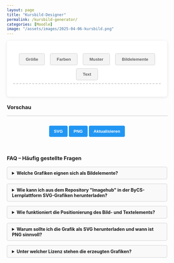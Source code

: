 ```yaml
---
layout: page
title: "Kursbild-Designer"
permalink: /kursbild-generator/
categories: [Moodle]
image: "/assets/images/2025-04-06-kursbild.png"
---
```

<style>
        h1 {
            text-align: center;
            color: #333;
        }
        .container {
            display: flex;
            flex-direction: column;
            gap: 20px;
            min-width: 350px;
        }
        .controls {
            background-color: white;
            padding: 20px;
            border-radius: 8px;
            box-shadow: 0 2px 10px rgba(0, 0, 0, 0.1);
        }
        .control-group {
            margin-bottom: 15px;
        }
        label {
            display: block;
            margin-bottom: 5px;
            font-weight: 600;
        }
       select,
        input {
            padding: 8px;
            border: 1px solid #ddd;
            border-radius: 4px;
        }
        .color-inputs,
        .size-inputs,
        .pattern-selection {
            display: grid;
            grid-template-columns: repeat(3, 1fr);
            gap: 10px;
            padding: 8px;
        }
        /* Für mittlere Bildschirme: nur zwei Spalten */
        @media (max-width: 768px) {
            .color-inputs,
            .size-inputs,
            .pattern-selection {
                grid-template-columns: repeat(2, 1fr);
            }
        }
        /* Für kleine Bildschirme: eine Spalte */
        @media (max-width: 480px) {
            .color-inputs,
            .size-inputs,
            .pattern-selection {
                grid-template-columns: 1fr;
            }
        }
        #text-color,
        .color-inputs input {
            padding: 0px;
        }
        button {
            background-color: #4caf50;
            color: white;
            border: none;
            padding: 10px 15px;
            border-radius: 4px;
            cursor: pointer;
            font-weight: 600;
            margin-top: 10px;
        }
        #svg-container {
            width: 100%;
            border: 1px solid #ddd;
            overflow: hidden;
            position: relative;
        }
        .download-section {
            margin-top: 20px;
            text-align: center;
        }
        #download-btn,
        #download-png-btn,
        #generate-btn {
            background-color: #2196f3;
        }
        #download-btn:hover {
            background-color: #0b7dda;
        }
        .pattern-selection label {
            display: flex;
            align-items: center;
            gap: 5px;
        }
        .pattern-selection input[type="radio"] {
            margin: 0;
        }

        .image-size-slider {
            margin-top: 10px;
        }
        .color-section {
            display: flex;
            flex-direction: column;
            gap: 10px;
        }
        .secondary-color-container {
            transition: opacity 0.3s;
        }

        .disabled {
            opacity: 0.5;
            pointer-events: none;
        }
        .hidden {
            display: none;
        }
        /* Style für die Navigation */
        .navigation {
            display: flex;
            flex-direction: row;
            flex-wrap: wrap;
            justify-content: space-around;
            margin-bottom: 20px;
            padding: 10px;
            border-bottom: dashed 2px #ccc;
        }
        /* Tablet: 2 Elemente pro Zeile */
        @media (max-width: 768px) {
            .navigation {
                justify-content: space-between;
            }
            .navigation>* {
                flex: 0 0 48%;
                margin-bottom: 10px;
            }
        }
        /* Smartphone: 1 Element pro Zeile */
        @media (max-width: 480px) {
            .navigation>* {
                flex: 0 0 100%;
            }
        }
        .tab-button {
            padding: 10px 20px;
            cursor: pointer;
            border: 1px solid #ccc;
            background-color: #f4f4f4;
            color: #656565;
        }
       .tab-button:hover {
            background-color: #ddd;
        }

        .tab-button.active {
            background-color: #3498db;
            color: white;
        }
        /* Style für den Inhalt der Tabs */
        .tab-content {
            display: none;
            margin-bottom: 12px;
            width: 600px;
        }
        .tab-content.active {
            display: block;
        }
        details {
            margin-bottom: 1em;
            background: #f9f9f9;
            border: 1px solid #ccc;
            padding: 10px 15px;
            border-radius: 4px;
        }
        summary {
            cursor: pointer;
            font-weight: bold;
            outline: none;
        }
        summary::-webkit-details-marker {
            margin-right: 10px;
        }
        /* Modal Styles */
        .modal {
            position: fixed;
            z-index: 1000;
            left: 0;
            top: 0;
            width: 100%;
            height: 100%;
            background-color: rgba(0, 0, 0, 0.5);
            display: none;
        }
        .modal-content {
            background-color: white;
            margin: 15% auto;
            padding: 20px;
            border-radius: 8px;
            width: 80%;
            max-width: 400px;
            text-align: center;
            position: relative;
        }
        .close {
            position: absolute;
            right: 10px;
            top: 10px;
            background: none;
            border: none;
            font-size: 24px;
            cursor: pointer;
            color: #aaa;
            font-weight: bold;
        }
        .close:hover {
            color: #000;
        }
       .modal-content label {
            display: block;
            margin: 10px 0 5px;
        }
        .modal-content input[type="range"] {
            width: 100%;
        }
        .modal-content button {
            margin: 5px;
        }
        #modal-delete {
            background-color: #f44336;
        }
        #modal-delete:hover {
            background-color: #d32f2f;
        }
        .modal-content button {
            margin: 5px;
            padding: 8px 12px;
            border: none;
            border-radius: 4px;
            cursor: pointer;
        }
        #modal-bring-forward,
        #modal-send-back {
            background-color: #ffc107;
            /* Gelb für Layer-Verschiebung */
            color: #333;
        }
        #modal-bring-forward:hover:not(:disabled),
        #modal-send-back:hover:not(:disabled) {
            background-color: #e0a800;
        }
        #modal-bring-forward:disabled,
        #modal-send-back:disabled {
            background-color: #ccc;
            cursor: not-allowed;
        }
        #modal-bring-forward:disabled:hover,
        #modal-send-back:disabled:hover {
            background-color: #ccc;
            /* Tooltip via title-Attribut (nativ im Browser) */
        }
        #modal-duplicate {
            background-color: #9c27b0;
        }
        #modal-duplicate:hover {
            background-color: #7b1fa2;
        }
    </style>
<div class="controls">
        <div class="navigation">
            <button class="tab-button" onclick="openTab(event, 'options')">
                Größe
            </button>
            <button class="tab-button" onclick="openTab(event, 'colors')">
                Farben
            </button>
            <button class="tab-button" onclick="openTab(event, 'pattern')">
                Muster
            </button>
            <button class="tab-button" onclick="openTab(event, 'image')">
                Bildelemente
            </button>
            <button class="tab-button" onclick="openTab(event, 'text')">
                Text
            </button>
        </div>
<div class="tab-content" id="options">
            <div class="control-group">
                <label for="preset">Optimiert für</label>
                <select id="preset">
                    <option value="1800x390">Kursbild im Kurs</option>
                    <option value="1800x600">Kursbild in der Übersicht</option>
                    <option value="900x520">Drive Space</option>
                    <option value="600x600">Quadratisch</option>
                    <option value="1600x900">Lernlandkarte</option>
                    <option value="custom">Benutzerdefiniert</option>
                </select>
            </div>
            <div class="control-group hidden" id="custom-dimensions">
                <label>Abmessungen</label>
                <div class="size-inputs">
                    <div>
                        <label for="width">Breite (px)</label>
                        <input type="number" id="width" value="1800" min="200" max="2000" />
                    </div>
                    <div>
                        <label for="height">Höhe (px)</label>
                        <input type="number" id="height" value="360" min="100" max="900" />
                    </div>
                </div>
            </div>
        </div>
        <div class="tab-content" id="colors">
            <div class="control-group color-section">
                <label>Farbverlauf</label>
                <select id="gradient-type" style="max-width: 250px">
                    <option value="linear">Linear (Links nach Rechts)</option>
                    <option value="linear-top-bottom">Linear (Oben nach Unten)</option>
                    <option value="radial">Radial (Mitte nach Außen)</option>
                    <option value="diagonal">Diagonal</option>
                    <option value="none">Ohne</option>
                </select>
                <div class="color-inputs" id="color-selection">
                    <div>
                        <label for="primary-color">Primärfarbe</label>
                        <input type="color" id="primary-color" value="#3498db" />
                        <label><input type="checkbox" id="primary-transparent" />
                            Transparent</label>
                    </div>
                    <div class="secondary-color-container" id="secondary-color-container">
                        <label for="secondary-color">Sekundärfarbe</label>
                        <input type="color" id="secondary-color" value="#2ecc71" />
                        <label><input type="checkbox" id="secondary-transparent" />
                            Transparent</label>
                    </div>
                </div>
            </div>
        </div>
<div class="tab-content" id="pattern">
            <div class="control-group">
                <label>Hintergundmuster</label>
                <div class="pattern-selection" id="pattern-selection">
                    <label><input type="radio" name="pattern" value="none" checked />
                        Ohne</label>
                    <label><input type="radio" name="pattern" value="waves" /> Wellen</label>
                    <label><input type="radio" name="pattern" value="circles" />
                        Kreise</label>
                    <label><input type="radio" name="pattern" value="dots" /> Punkte</label>
                    <label><input type="radio" name="pattern" value="dabs" />
                        Sprenkel</label>
                    <label><input type="radio" name="pattern" value="stars" />
                        Sternenhimmel</label>
                    <label><input type="radio" name="pattern" value="lines" /> Linien</label>
                    <label><input type="radio" name="pattern" value="grid" /> Gitter</label>
                    <label><input type="radio" name="pattern" value="crosses" />
                        Kreuze</label>
                </div>
            </div>
            <label>Animationstyp</label>
            <select id="animation-type">
                <option value="none">Ohne</option>
                <option value="translate">Bewegung links nach rechts</option>
                <option value="translate2">Bewegung oben nach unten</option>
                <option value="fade">Ausblenden</option>
            </select>
            <br /><br />
            <label>Animationsgeschwindigkeit</label>
            <select id="animation-speed">
                <option value="slow">Langsam</option>
                <option value="medium" selected>Mittel</option>
                <option value="fast">Schnell</option>
            </select>
        </div>
<div class="tab-content" id="image">
            <label>Bild-Elemente hochladen (SVG)</label>
            <input type="file" id="image-upload" accept="image/svg+xml" multiple /><br /><br />
            <p>
                Klicke auf ein hochgeladenes Bild in der Vorschau, um es zu bearbeiten
                Positioniere per Drag & Drop.
            </p>
        </div>
<div class="tab-content" id="text">
            <div class="control-group">
                <div class="control-group">
                    <label for="text-input">Text hinzufügen:</label>
                    <input type="text" id="text-input" placeholder="Hier Text eingeben..." />
                </div>
                <!-- Text-Steuerelemente, anfangs ausgeblendet -->
                <div id="text-controls" class="hidden">
                    <div class="control-group">
                        <label for="text-size">Textgröße:</label>
                        <input type="range" id="text-size" min="10" max="500" value="40" />
                    </div>
                    <div>
                        <label for="text-color">Textfarbe</label>
                        <input type="color" id="text-color" value="#ffffff" />
                    </div>
                    <div class="control-group">
                        <label for="text-font">Schriftart:</label>
                        <select id="text-font">
                            <option value="Arial, sans-serif">Arial</option>
                            <option value="'Times New Roman', serif">
                                Times New Roman
                            </option>
                            <option value="'Courier New', monospace">Courier New</option>
                            <option value="Georgia, serif">Georgia</option>
                            <option value="Verdana, sans-serif">Verdana</option>
                            <option value="Impact, sans-serif">Impact</option>
                        </select>
                    </div>
                    <br />
                    <div class="control-group hidden">
                        <label for="text-position">Horizontale Position:</label>
                        <input type="range" id="text-position" min="0" max="100" value="50" />
                    </div>
                    <div class="control-group hidden">
                        <label for="text-position-y">Vertikale Position:</label>
                        <input type="range" id="text-position-y" min="-100" max="100" value="0" />
                    </div>
                    <button id="reset-text-position-btn" class="button">
                        Text zentrieren
                    </button>
                </div>
            </div>
        </div>
    </div>
<div class="preview">
        <h3>Vorschau</h3>
        <div id="svg-container"></div>
        <div class="download-section">
            <button id="download-btn">SVG</button>
            <button id="download-png-btn">PNG</button>
            <button id="generate-btn">Aktualisieren</button>
        </div>
</div>
<br /><br />
<h3>FAQ – Häufig gestellte Fragen</h3>
<details>
        <summary>Welche Grafiken eignen sich als Bildelemente?</summary>
        <p>
            Die Grafiken müssen im SVG-Format vorliegen. Geeignete Dateien kannst du
            aus dem Repository "Imagehub" in der ByCS-Lernplattform herunterladen.
        </p>
    </details>
<details>
        <summary>
            Wie kann ich aus dem Repository "Imagehub" in der ByCS-Lernplattform
            SVG-Grafiken herunterladen?
        </summary>
        <p>
            Gehe in der Lernplattform zu
            <a href="https://www.bycs.de/hilfe-und-tutorials/lernplattform/meine-dateien-fuer-lernende/index.html">Meine
                Dateien</a>
            und füge dort aus dem Imagehub die gewünschten Grafiken zu deinen
            Dateien hinzu. Nach dem Speichern kannst du Sie von dort bequem
            herunterladen. Achtung: Das Repository steht nur bayerischen Lehrkräften
            zu Verfügung.
        </p>
    </details>
<details>
        <summary>
            Wie funktioniert die Positionierung des Bild- und Textelements?
        </summary>
        <p>
            - Sobald du ein SVG hochgeladen hast, erscheint im Vorschaubereich dein
            Bild als ein verschiebbares Element.<br />
            - Du kannst das Bild und den Text mit der Maus oder per Finger (auf
            Touchscreens) verschieben.<br />
            - Die Bild- und Textgröße lässt sich über den Schieberegler
            einstellen.<br />
            - Mit dem Button „Position zurücksetzen“ wird die Bild- oder
            Textposition auf den Standard (zentrale Platzierung) zurückgesetzt.
        </p>
    </details>
<details>
        <summary>
            Warum sollte ich die Grafik als SVG herunterladen und wann ist PNG
            sinnvoll?
        </summary>
        <p>
            SVG (Scalable Vector Graphics) bietet den Vorteil, dass die Grafiken
            verlustfrei skaliert werden können und somit auf allen Bildschirmgrößen
            gestochen scharf aussehen. Dadurch eignet sich SVG besonders gut für
            moderne Web-Anwendungen und responsive Designs.<br /><br />
            Lade das PNG herunter, wenn du es als Bild im Drive Space verwenden
            möchtest, da SVG hier nicht unterstützt wird. PNG-Dateien sind
            rasterbasiert und unterstützen keine Animationen.
        </p>
    </details>
<details>
        <summary>Unter welcher Lizenz stehen die erzeugten Grafiken?</summary>
        <p>
            Die erzeugten Bilder stehen (abhängig von den hochgeladenen Bildelementen)
            unter der Lizenz
            <a href="https://creativecommons.org/publicdomain/zero/1.0/deed.de" target="_blank"
                rel="license noopener noreferrer">CC0 1.0</a>.
        </p>
</details>
<!-- Modal für Bildbearbeitung -->
<div id="imageModal" class="modal">
        <div class="modal-content">
            <button class="close" id="modal-close">&times;</button>
            <h3>Bild bearbeiten</h3>
            <label for="modal-size">Größe (%):</label>
            <input type="range" id="modal-size" min="25" max="300" value="100" />
            <br />
            <!-- Neue Buttons für Reihenfolge -->
            <button id="modal-bring-forward">Eine Ebene höher</button>
            <button id="modal-send-back">Eine Ebene tiefer</button>
            <br />
            <button id="modal-duplicate">Duplizieren</button>
            <br />
            <button id="modal-reset">Zentrieren</button>
            <button id="modal-delete">Löschen</button>
        </div>
    </div>
<script>
document.addEventListener("DOMContentLoaded", () => {
            const widthInput = document.getElementById("width");
            const heightInput = document.getElementById("height");
            // Wertebereich
            const widthMin = parseInt(widthInput.min);
            const widthMax = parseInt(widthInput.max);
            const heightMin = parseInt(heightInput.min);
            const heightMax = parseInt(heightInput.max);
            function validateInput(input, min, max) {
                let value = parseInt(input.value);
                if (isNaN(value)) {
                    input.value = min;
                    return;
                }
                if (value < min) {
                    input.value = min;
                    alert(`Wert zu klein! Mindestwert ist ${min}px.`);
                } else if (value > max) {
                    input.value = max;
                    alert(`Wert zu groß! Maximalwert ist ${max}px.`);
                }
            }
            widthInput.addEventListener("change", () => {
                validateInput(widthInput, widthMin, widthMax);
            });
            heightInput.addEventListener("change", () => {
                validateInput(heightInput, heightMin, heightMax);
            });
            // Funktion zur Validierung von Text (entfernt HTML-Tags)
            function validateTextInput(input) {
                let value = input.value;
                // Entfernt alle HTML-Tags aus dem Text
                const sanitizedValue = value.replace(/<\/?[^>]+(>|$)/g, "");
                // Setzt den bereinigten Text zurück, falls HTML-Tags vorhanden sind
                if (value !== sanitizedValue) {
                    input.value = sanitizedValue;
                    alert(
                        "HTML-Tags sind nicht erlaubt! Nur reiner Text ist zulässig."
                    );
                }
            }
            const textInput = document.getElementById("text-input");
            textInput.addEventListener("blur", () => {
                // 'blur' wird verwendet, wenn das Eingabefeld verlassen wird
                validateTextInput(textInput);
            });
        });
    </script>
<script>
        function escapeRegExp(string) {
            return string.replace(/[.*+?^${}()|[\]\\]/g, '\\$&');
        }
        let uploadedImages = [];
        let symbols = {}; // Speichert Symbol-Inhalte pro ID
        // offsets entfernt; stattdessen offset pro Instanz im image-Objekt
        let draggingId = null;
        let isDragging = false;
        let isClick = false;
        let startMouseX = 0;
        let startMouseY = 0;
        let currentX = 0;
        let currentY = 0;
        let initialX = 0;
        let initialY = 0;
        let dragThreshold = 5;
        let currentEditingImageId = null;
        function uniqifySvgIds(svgString, prefix) {
            const parser = new DOMParser();
            const doc = parser.parseFromString(svgString, "image/svg+xml");
            const idElements = doc.querySelectorAll("[id]");
            const idMap = new Map();
            idElements.forEach((el) => {
                const oldId = el.getAttribute("id");
                const newId = prefix + "-" + oldId;
                idMap.set(oldId, newId);
                el.setAttribute("id", newId);
            });
            const allElements = doc.querySelectorAll("*");
            allElements.forEach((el) => {
                for (let attr of el.attributes) {
                    if (
                        attr.value &&
                        attr.value.startsWith("url(#") &&
                        attr.value.endsWith(")")
                    ) {
                        const refId = attr.value.slice(5, -1);
                        if (idMap.has(refId)) {
                            el.setAttribute(attr.name, "url(#" + idMap.get(refId) + ")");
                        }
                    }
                }
            });
            return doc.documentElement.outerHTML;
        }
        function uniqifyCssClasses(svgString, prefix) {
            // Find <style> block
            const styleRegex = /<style[^>]*>([\s\S]*?)<\/style>/i;
            const styleMatch = svgString.match(styleRegex);
            if (!styleMatch) {
                return svgString;
            }
            let newStyleContent = styleMatch[1];
            const classRuleRegex = /\.\s*([a-zA-Z0-9_-]+)\s*{([^}]*)}/g;
            const classMap = {}; // oldClass -> newClass
            let match;
            // First pass: collect all unique class names and map to basename
            while ((match = classRuleRegex.exec(newStyleContent)) !== null) {
                const oldClass = match[1];
                // Assume basename is the part after the last '-', typically 'stN'
                const basename = oldClass.includes('-') ? oldClass.split('-').pop() : oldClass;
                if (!classMap[oldClass]) {
                    const newClass = prefix + "-" + basename;
                    classMap[oldClass] = newClass;
                }
            }
            // Second pass: replace in style content
            for (const [oldClass, newClass] of Object.entries(classMap)) {
                // Replace .oldClass with .newClass, followed by whitespace and then , or {
                const replaceRegex = new RegExp('\\.\\s*' + escapeRegExp(oldClass) + '\\s*(?=[,{])', 'g');
                newStyleContent = newStyleContent.replace(replaceRegex, '.' + newClass);
            }
            // Rebuild the <style> tag
            const oldStyle = styleMatch[0];
            const newStyle = oldStyle.replace(styleMatch[1], newStyleContent);
            let result = svgString.replace(styleRegex, newStyle);
            // Replace class attributes in elements
            for (const [oldClass, newClass] of Object.entries(classMap)) {
                // Regex to replace \boldClass\b with newClass in class attribute
                const classRegex = new RegExp('class\\s*=\\s*["\']([^"\']*?)\\b' + escapeRegExp(oldClass) + '\\b([^"\']*?)["\']', 'gi');
                result = result.replace(classRegex, (match, before, after) => {
                    return `class="${before}${newClass}${after}"`;
                });
            }
            return result;
    }
        document.addEventListener("DOMContentLoaded", function () {
            const generateBtn = document.getElementById("generate-btn");
            const downloadBtn = document.getElementById("download-btn");
            const downloadPngBtn = document.getElementById("download-png-btn");
            const svgContainer = document.getElementById("svg-container");
            const imageUpload = document.getElementById("image-upload");
            const gradientType = document.getElementById("gradient-type");
            const secondaryColorContainer = document.getElementById(
                "secondary-color-container"
            );
            const primaryColor = document.getElementById("primary-color");
            const secondaryColor = document.getElementById("secondary-color");
            // Text-Elemente
            const textInput = document.getElementById("text-input");
            const textSizeSlider = document.getElementById("text-size");
            const textPositionSlider = document.getElementById("text-position");
            const textPositionSliderY = document.getElementById("text-position-y");
            const textColorPicker = document.getElementById("text-color");
            const resetTextPositionBtn = document.getElementById(
                "reset-text-position-btn"
            );
            const textFontSelect = document.getElementById("text-font");
            let headerText = "";
            generateBtn.addEventListener("click", generateHeader);
            downloadBtn.addEventListener("click", downloadSVG);
            downloadPngBtn.addEventListener("click", downloadPNG);
            imageUpload.addEventListener("change", handleImageUpload);
            gradientType.addEventListener("change", toggleSecondaryColor);
            primaryColor.addEventListener("input", generateHeader);
            secondaryColor.addEventListener("input", generateHeader);
            document
                .getElementById("primary-transparent")
                .addEventListener("change", generateHeader);
            document
                .getElementById("secondary-transparent")
                .addEventListener("change", generateHeader);
            document
                .getElementById("pattern-selection")
                .addEventListener("change", generateHeader);
            document
                .getElementById("animation-type")
                .addEventListener("change", generateHeader);
            document
                .getElementById("animation-speed")
                .addEventListener("change", generateHeader);
            document
                .getElementById("width")
                .addEventListener("input", generateHeader);
            document
                .getElementById("height")
                .addEventListener("input", generateHeader);
            // Text-Event-Listener
            textInput.addEventListener("input", updateHeaderText);
            textSizeSlider.addEventListener("input", generateHeader);
            textPositionSlider.addEventListener("input", generateHeader);
            textPositionSliderY.addEventListener("input", generateHeader);
            textColorPicker.addEventListener("input", generateHeader);
            resetTextPositionBtn.addEventListener("click", resetTextPosition);
            if (textFontSelect) {
                textFontSelect.addEventListener("change", generateHeader);
            }
            // Modal-Event-Listener
            document.getElementById("modal-size").addEventListener("input", (e) => {
                if (currentEditingImageId) {
                    const img = uploadedImages.find(
                        (i) => i.id === currentEditingImageId
                    );
                    if (img) {
                        img.size = parseInt(e.target.value);
                        generateHeader();
                    }
                }
            });
            document.getElementById("modal-reset").addEventListener("click", () => {
                if (currentEditingImageId) {
                    const img = uploadedImages.find(
                        (i) => i.id === currentEditingImageId
                    );
                    if (img) {
                        img.size = 100;
                        img.posX = 50;
                        img.posY = 0;
                        img.offset = 1; // Reset offset auch
                        document.getElementById("modal-size").value = 100;
                        generateHeader();
                    }
                }
            });
            document
                .getElementById("modal-delete")
                .addEventListener("click", () => {
                    if (currentEditingImageId) {
                        uploadedImages = uploadedImages.filter(
                            (i) => i.id !== currentEditingImageId
                        );
                        closeModal();
                        generateHeader();
                    }
                });
            document
                .getElementById("modal-duplicate")
                .addEventListener("click", () => {
                    if (currentEditingImageId) {
                        const originalImg = uploadedImages.find(
                            (i) => i.id === currentEditingImageId
                        );
                        if (originalImg) {
                            // Generiere neue unique ID für die Instanz (nicht für Symbol)
                            const newInstanceId = "inst" + Date.now() + "-" + Math.floor(Math.random() * 1000);
                            // Verwende den offset der zu duplizierenden Instanz (pro Instanz)
                            const thisOffset = originalImg.offset || 1; // Fallback zu 1
                            // Versetze die Position der Kopie um den aktuellen offset der originalen Instanz
                            const newPosX = Math.max(0, Math.min(100, originalImg.posX + thisOffset));
                            const newPosY = Math.max(-100, Math.min(100, originalImg.posY + thisOffset));
                            // Füge die neue Instanz hinzu (verweist auf dasselbe Symbol), mit eigenem offset=1 für ihre Chain
                            uploadedImages.push({
                                id: newInstanceId,
                                symbolId: originalImg.symbolId,
                                size: originalImg.size,
                                posX: newPosX,
                                posY: newPosY,
                                aspectRatio: originalImg.aspectRatio,
                                offset: 1 // Jede neue Instanz startet mit eigenem offset=1
                            });
                            // Erhöhe den offset der originalen Instanz um 1 für nächste Duplizierung von ihr
                            originalImg.offset = (originalImg.offset || 1) + 1;
                            generateHeader();
                        }
                    }
                });
            document
                .getElementById("modal-close")
                .addEventListener("click", closeModal);
            const modal = document.getElementById("imageModal");
            window.addEventListener("click", (e) => {
                if (e.target === modal) {
                    closeModal();
                }
            });
            function closeModal() {
                modal.style.display = "none";
                currentEditingImageId = null;
            }
            function updateButtonStates() {
                if (!currentEditingImageId || uploadedImages.length <= 1) {
                    // Bei <=1 Image: Beide deaktivieren
                    const bringForwardBtn = document.getElementById(
                        "modal-bring-forward"
                    );
                    const sendBackBtn = document.getElementById("modal-send-back");
                    bringForwardBtn.disabled = true;
                    sendBackBtn.disabled = true;
                    bringForwardBtn.style.opacity = "0.5";
                    sendBackBtn.style.opacity = "0.5";
                    bringForwardBtn.title = ""; // Tooltip zurücksetzen
                    sendBackBtn.title = "";
                    return;
                }
                const currentIndex = uploadedImages.findIndex(
                    (i) => i.id === currentEditingImageId
                );
                const bringForwardBtn = document.getElementById(
                    "modal-bring-forward"
                );
                const sendBackBtn = document.getElementById("modal-send-back");
                // Eine Ebene höher: Deaktivieren, wenn schon letztes (Index == length-1)
                bringForwardBtn.disabled = currentIndex === uploadedImages.length - 1;
                bringForwardBtn.style.opacity = bringForwardBtn.disabled
                    ? "0.5"
                    : "1";
                bringForwardBtn.title = bringForwardBtn.disabled
                    ? "Das Bild ist schon ganz oben."
                    : "";
                // Eine Ebene tiefer: Deaktivieren, wenn schon erstes (Index == 0)
                sendBackBtn.disabled = currentIndex === 0;
                sendBackBtn.style.opacity = sendBackBtn.disabled ? "0.5" : "1";
                sendBackBtn.title = sendBackBtn.disabled
                    ? "Das Bild ist schon ganz unten."
                    : "";
            }
            document
                .getElementById("modal-bring-forward")
                .addEventListener("click", () => {
                    if (
                        currentEditingImageId &&
                        !document.getElementById("modal-bring-forward").disabled
                    ) {
                        const currentIndex = uploadedImages.findIndex(
                            (i) => i.id === currentEditingImageId
                        );
                        if (
                            currentIndex > -1 &&
                            currentIndex < uploadedImages.length - 1
                        ) {
                            // Schrittweise: Verschiebe um 1 nach vorne (Index +1)
                            const [movedImage] = uploadedImages.splice(currentIndex, 1);
                            uploadedImages.splice(currentIndex + 1, 0, movedImage); // Neu: Einfügen an +1
                            generateHeader();
                            updateButtonStates(); // Zustände updaten
                        }
                    }
                });
            document
                .getElementById("modal-send-back")
                .addEventListener("click", () => {
                    if (
                        currentEditingImageId &&
                        !document.getElementById("modal-send-back").disabled
                    ) {
                        const currentIndex = uploadedImages.findIndex(
                            (i) => i.id === currentEditingImageId
                        );
                        if (currentIndex > 0) {
                            // Schrittweise: Verschiebe um 1 nach hinten (Index -1)
                            const [movedImage] = uploadedImages.splice(currentIndex, 1);
                            uploadedImages.splice(currentIndex - 1, 0, movedImage); // Neu: Einfügen an -1
                            generateHeader();
                            updateButtonStates(); // Zustände updaten
                        }
                    }
                });
            function openModal(imgId) {
                currentEditingImageId = imgId;
                const img = uploadedImages.find((i) => i.id === imgId);
                if (img) {
                    document.getElementById("modal-size").value = img.size;
                }
                // Buttons für Reihenfolge nur aktivieren, wenn mehr als ein Image vorhanden
                const bringForwardBtn = document.getElementById(
                    "modal-bring-forward"
                );
                const sendBackBtn = document.getElementById("modal-send-back");
                if (uploadedImages.length > 1) {
                    bringForwardBtn.disabled = false;
                    sendBackBtn.disabled = false;
                    bringForwardBtn.style.opacity = "1";
                    sendBackBtn.style.opacity = "1";
                } else {
                    bringForwardBtn.disabled = true;
                    sendBackBtn.disabled = true;
                    bringForwardBtn.style.opacity = "0.5";
                    sendBackBtn.style.opacity = "0.5";
                }
                updateButtonStates(); // Zustände updaten
                modal.style.display = "block";
            }
            function updateHeaderText() {
                headerText = textInput.value;
                if (headerText.trim() !== "") {
                    document.getElementById("text-controls").classList.remove("hidden");
                }
                generateHeader();
            }
            function toggleSecondaryColor() {
                if (gradientType.value === "none") {
                    secondaryColorContainer.classList.add("disabled");
                } else {
                    secondaryColorContainer.classList.remove("disabled");
                }
                generateHeader();
            }
            function handleImageUpload(event) {
                Array.from(event.target.files).forEach((file) => {
                    if (file && file.type === "image/svg+xml") {
                        const reader = new FileReader();
                        reader.onload = function (e) {
                            let uploadedImage = e.target.result;
                            const parser = new DOMParser();
                            const svgDoc = parser.parseFromString(
                                uploadedImage,
                                "image/svg+xml"
                            );
                            const svgElement = svgDoc.documentElement;
                            let svgWidth =
                                svgElement.getAttribute("width") ||
                                svgElement.getAttribute("viewBox")?.split(" ")[2];
                            let svgHeight =
                                svgElement.getAttribute("height") ||
                                svgElement.getAttribute("viewBox")?.split(" ")[3];
                            if (svgWidth && typeof svgWidth === "string")
                                svgWidth = parseFloat(svgWidth);
                            if (svgHeight && typeof svgHeight === "string")
                                svgHeight = parseFloat(svgHeight);
                            if (
                                !svgElement.getAttribute("viewBox") &&
                                svgWidth &&
                                svgHeight
                            ) {
                                svgElement.setAttribute(
                                    "viewBox",
                                    `0 0 ${svgWidth} ${svgHeight}`
                                );
                            }
                            let aspectRatio = 1;
                            if (svgWidth && svgHeight) {
                                aspectRatio = svgHeight / svgWidth;
                            }
                            // Generiere unique Prefix für Symbol
                            const uniquePrefix =
                                "sym" + Date.now() + "-" + Math.floor(Math.random() * 1000);
                            // Uniqifiziere IDs und Klassen für das Symbol
                            let uniqContent = uniqifySvgIds(
                                svgElement.outerHTML,
                                uniquePrefix
                            );
                            uniqContent = uniqifyCssClasses(uniqContent, uniquePrefix);
                            // Speichere Symbol-Inhalt mit viewBox
                            symbols[uniquePrefix] = `<symbol id="${uniquePrefix}" viewBox="0 0 ${svgWidth || 100} ${svgHeight || 100}">${uniqContent}</symbol>`;
                            // Generiere unique ID für die erste Instanz
                            const uniqueInstanceId = "inst" + Date.now() + "-" + Math.floor(Math.random() * 1000);
                            // Füge die erste Instanz zum Array hinzu, mit offset: 1
                            uploadedImages.push({
                                id: uniqueInstanceId,
                                symbolId: uniquePrefix,
                                size: 100,
                                posX: 50,
                                posY: 0,
                                aspectRatio: aspectRatio,
                                offset: 1 // Jede Instanz startet mit offset=1
                            });
                            generateHeader();
                        };
                        reader.readAsText(file);
                    } else {
                        alert("Bitte eine SVG-Datei hochladen.");
                    }
                });
            }
            function generateHeader() {
                const width = parseInt(document.getElementById("width").value);
                const height = parseInt(document.getElementById("height").value);
                const primaryTransparent = document.getElementById(
                    "primary-transparent"
                ).checked;
                const secondaryTransparent = document.getElementById(
                    "secondary-transparent"
                ).checked;
                const primaryColorValue = primaryTransparent
                    ? "transparent"
                    : primaryColor.value;
                const secondaryColorValue = secondaryTransparent
                    ? "transparent"
                    : secondaryColor.value;
                const pattern = document.querySelector(
                    'input[name="pattern"]:checked'
                ).value;
                const speed = document.getElementById("animation-speed").value;
                const animationType = document.getElementById("animation-type").value;
                const gradientTypeValue = gradientType.value;
                const duration = speed === "slow" ? 15 : speed === "fast" ? 5 : 10;
                // Text-Parameter
                const textSize = parseInt(textSizeSlider.value);
                const textPosition = parseInt(textPositionSlider.value);
                const textPositionY = parseInt(textPositionSliderY.value);
                const textColor = textColorPicker.value;
                let textFont = "Arial, sans-serif";
                if (textFontSelect) {
                    textFont = textFontSelect.value;
                }
                let gradientDef = "";
                let fillColor = "";
                if (gradientTypeValue === "none") {
                    fillColor = `fill="${primaryColorValue}"`;
                } else {
                    const gradientId = "bg-gradient";
                    fillColor = `fill="url(#${gradientId})"`;
                    if (gradientTypeValue === "linear") {
                        gradientDef = `<linearGradient id="${gradientId}" x1="0%" y1="0%" x2="100%" y2="0%"><stop offset="0%" stop-color="${primaryColorValue}" /><stop offset="100%" stop-color="${secondaryColorValue}" /></linearGradient>`;
                    } else if (gradientTypeValue === "linear-top-bottom") {
                        gradientDef = `<linearGradient id="${gradientId}" x1="0%" y1="0%" x2="0%" y2="100%"><stop offset="0%" stop-color="${primaryColorValue}" /><stop offset="100%" stop-color="${secondaryColorValue}" /></linearGradient>`;
                    } else if (gradientTypeValue === "radial") {
                        gradientDef = `<radialGradient id="${gradientId}" cx="50%" cy="50%" r="70%" fx="50%" fy="50%"><stop offset="0%" stop-color="${primaryColorValue}" /><stop offset="100%" stop-color="${secondaryColorValue}" /></radialGradient>`;
                    } else if (gradientTypeValue === "diagonal") {
                        gradientDef = `<linearGradient id="${gradientId}" x1="0%" y1="0%" x2="100%" y2="100%"><stop offset="0%" stop-color="${primaryColorValue}" /><stop offset="100%" stop-color="${secondaryColorValue}" /></linearGradient>`;
                    }
                }
                // Sammle alle Symbole in defs
                let symbolDefs = Object.values(symbols).join("");
                // Bildelemente erstellen mit <use>
                let uploadedImageElements = "";
                uploadedImages.forEach((image) => {
                    const imgWidth = ((width / 4) * image.size) / 100;
                    const imgHeight = imgWidth * image.aspectRatio;
                    const posX = (image.posX / 100) * (width + imgWidth) - imgWidth;
                    const posY =
                        ((image.posY + 100) / 200) * (height + imgHeight) - imgHeight;
                    uploadedImageElements += `
                <use 
                    id="draggable-image-${image.id}" 
                    data-image-id="${image.id}"
                    xlink:href="#${image.symbolId}" 
                    x="${posX}" 
                    y="${posY}"
                    width="${imgWidth}" 
                    height="${imgHeight}" 
                    style="overflow: visible; cursor: move;"
                />
            `;
                });
                // Text-Element erstellen
                let textElement = "";
                if (headerText && headerText.trim() !== "") {
                    const fontSize = Math.max(10, Math.min(500, textSize)); // Begrenze Schriftgröße zwischen 10 und 500
                    // Positionierung ähnlich wie beim Bild
                    const posX = (textPosition / 100) * width;
                    const posY = ((textPositionY + 100) / 200) * height;
                    textElement = `
                <text 
                    id="draggable-text" 
                    x="${posX}" 
                    y="${posY}" 
                    font-family="${textFont}" 
                    font-size="${fontSize}" 
                    fill="${textColor}" 
                    text-anchor="middle" 
                    dominant-baseline="middle"
                    style="cursor: move; user-select: none;"
                >${headerText}</text>
            `;
                }
                // SVG zusammenbauen
                const svg = `<svg xmlns="http://www.w3.org/2000/svg" xmlns:xlink="http://www.w3.org/1999/xlink" viewBox="0 0 ${width} ${height}" width="100%" height="100%">
            <defs>${gradientDef}${symbolDefs}${createPattern(
                    pattern,
                    primaryColorValue,
                    duration,
                    animationType
                )}</defs>
            <rect width="100%" height="100%" ${fillColor} />
            <rect width="100%" height="100%" fill="url(#${pattern}-pattern)" />
            ${uploadedImageElements}
            ${textElement}
        </svg>`;
                svgContainer.innerHTML = svg;
                // Drag-Events für Text-Element
                if (headerText && headerText.trim() !== "") {
                    const draggableText = document.getElementById("draggable-text");
                    if (draggableText) {
                        draggableText.addEventListener("mousedown", function (e) {
                            draggingId = "text";
                            startDragging(e, true);
                        });
                        draggableText.addEventListener(
                            "touchstart",
                            function (e) {
                                draggingId = "text";
                                startDragging(e, true);
                            },
                            { passive: false }
                        );
                    }
                }
                // Drag-Events für Bildelemente
                uploadedImages.forEach((image) => {
                    const draggable = document.getElementById(
                        `draggable-image-${image.id}`
                    );
                    if (draggable) {
                        draggable.addEventListener("mousedown", function (e) {
                            draggingId = image.id;
                            startDragging(e, false);
                        });
                        draggable.addEventListener(
                            "touchstart",
                            function (e) {
                                draggingId = image.id;
                                startDragging(e, false);
                            },
                            { passive: false }
                        );
                    }
                });
                // Gemeinsame Drag-Events
                document.addEventListener("mousemove", drag);
                document.addEventListener("mouseup", stopDragging);
                document.addEventListener("touchmove", drag, { passive: false });
                document.addEventListener("touchend", stopDragging, {
                    passive: false,
                });
            }
            function startDragging(e, isText) {
                e.preventDefault();
                isDragging = true;
                isClick = true;
                const rect = svgContainer.getBoundingClientRect();
                if (e.type === "touchstart") {
                    initialX = e.touches[0].clientX - rect.left;
                    initialY = e.touches[0].clientY - rect.top;
                    startMouseX = e.touches[0].clientX;
                    startMouseY = e.touches[0].clientY;
                } else {
                    initialX = e.clientX - rect.left;
                    initialY = e.clientY - rect.top;
                    startMouseX = e.clientX;
                    startMouseY = e.clientY;
                }
                if (isText) {
                    const draggableText = document.getElementById("draggable-text");
                    currentX = parseFloat(
                        draggableText ? draggableText.getAttribute("x") : 0
                    );
                    currentY = parseFloat(
                        draggableText ? draggableText.getAttribute("y") : 0
                    );
                } else {
                    const draggable = document.getElementById(
                        `draggable-image-${draggingId}`
                    );
                    currentX = parseFloat(draggable ? draggable.getAttribute("x") : 0);
                    currentY = parseFloat(draggable ? draggable.getAttribute("y") : 0);
                }
            }
            function drag(e) {
                if (!isDragging) return;
                e.preventDefault();
                const rect = svgContainer.getBoundingClientRect();
                const width = parseInt(document.getElementById("width").value);
                const height = parseInt(document.getElementById("height").value);
                let newX, newY;
                let clientX, clientY;
                if (e.type === "touchmove") {
                    clientX = e.touches[0].clientX;
                    clientY = e.touches[0].clientY;
                    newX = clientX - rect.left;
                    newY = clientY - rect.top;
                } else {
                    clientX = e.clientX;
                    clientY = e.clientY;
                    newX = clientX - rect.left;
                    newY = clientY - rect.top;
                }
                const dx = newX - initialX;
                const dy = newY - initialY;
                // Detect if it's a click or drag
                const mouseDX = Math.abs(clientX - startMouseX);
                const mouseDY = Math.abs(clientY - startMouseY);
                if (mouseDX > dragThreshold || mouseDY > dragThreshold) {
                    isClick = false;
                }
                if (draggingId === "text") {
                    // Text verschieben
                    const updatedX = currentX + dx;
                    const updatedY = currentY + dy;
                    // Begrenze die Position
                    const boundedX = Math.max(0, Math.min(updatedX, width));
                    const boundedY = Math.max(0, Math.min(updatedY, height));
                    const draggableText = document.getElementById("draggable-text");
                    if (draggableText) {
                        draggableText.setAttribute("x", boundedX);
                        draggableText.setAttribute("y", boundedY);
                    }
                    // Berechne die Slider-Werte
                    const posXPercentage = (boundedX / width) * 100; // 0-100
                    const posYPercentage = (boundedY / height) * 200 - 100; // -100 bis 100
                    textPositionSlider.value = Math.round(
                        Math.max(0, Math.min(100, posXPercentage))
                    );
                    textPositionSliderY.value = Math.round(
                        Math.max(-100, Math.min(100, posYPercentage))
                    );
                } else if (draggingId) {
                    // Bild verschieben
                    const img = uploadedImages.find((i) => i.id === draggingId);
                    if (img) {
                        const imgWidth = ((width / 4) * img.size) / 100;
                        const imgHeight = imgWidth * img.aspectRatio;
                        const updatedX = currentX + dx;
                        const updatedY = currentY + dy;
                        // Begrenze die Position
                        const boundedX = Math.max(-imgWidth, Math.min(updatedX, width));
                        const boundedY = Math.max(-imgHeight, Math.min(updatedY, height));
                        const draggable = document.getElementById(
                            `draggable-image-${draggingId}`
                        );
                        if (draggable) {
                            draggable.setAttribute("x", boundedX);
                            draggable.setAttribute("y", boundedY);
                        }
                        // Update array
                        img.posX = ((boundedX + imgWidth) / (width + imgWidth)) * 100;
                        img.posY =
                            ((boundedY + imgHeight) / (height + imgHeight)) * 200 - 100;
                        // Offset bleibt unverändert beim manuellen Verschieben
                    }
                }
            }
            function stopDragging() {
                if (isClick && draggingId && draggingId !== "text") {
                    openModal(draggingId);
                }
                isDragging = false;
                draggingId = null;
                isClick = false;
            }
            function resetTextPosition() {
                textPositionSlider.value = 50; // Mitte auf X-Achse
                textPositionSliderY.value = 0; // Mitte auf Y-Achse
                generateHeader();
            }
            // Rest des Codes bleibt gleich
            function createPattern(type, color, duration, animation) {
                const duration_translate = duration;
                const duration_scale = duration * 8;
                const duration_rotate = duration * 32;
                const duration_fade = duration;
                let patternColor = color;
                if (color !== "transparent") {
                    const r = parseInt(color.slice(1, 3), 16);
                    const g = parseInt(color.slice(3, 5), 16);
                    const b = parseInt(color.slice(5, 7), 16);
                    const brightness = (r * 299 + g * 587 + b * 114) / 1000;
                    if (brightness > 128) {
                        const darkerR = Math.max(0, r - 50);
                        const darkerG = Math.max(0, g - 50);
                        const darkerB = Math.max(0, b - 50);
                        patternColor = `rgba(${darkerR}, ${darkerG}, ${darkerB}, 0.7)`;
                    } else {
                        const lighterR = Math.min(255, r + 50);
                        const lighterG = Math.min(255, g + 50);
                        const lighterB = Math.min(255, b + 50);
                        patternColor = `rgba(${lighterR}, ${lighterG}, ${lighterB}, 0.7)`;
                    }
                }
                let shape = '';
                if (type === "none") {
                    shape = ``;
                } else if (type === "waves") {
                    shape = `<path d="M-50 25 C-30 10, -10 10, 0 25 C10 40, 30 40, 50 25 C70 10, 90 10, 100 25 C110 40, 130 40, 150 25 C170 10, 190 10, 200 25 C210 40, 230 40, 250 25" stroke="${patternColor}" stroke-width="5" fill="none" /><path d="M150 25 C170 10, 190 10, 200 25 C210 40, 230 40, 250 25 C270 10, 290 10, 310 25 C320 40, 340 40, 360 25 C370 10, 390 10, 400 25" stroke="${patternColor}" stroke-width="1" fill="none" />`;
                } else if (type === "circles") {
                    shape = `<circle cx="30" cy="30" r="20" fill="none" stroke="${patternColor}" stroke-width="2" /><circle cx="90" cy="30" r="20" fill="none" stroke="${patternColor}" stroke-width="2" />`;
                } else if (type === "dots") {
                    shape = `<circle cx="15" cy="15" r="3" fill="${patternColor}" /><circle cx="45" cy="15" r="3" fill="${patternColor}" />`;
                } else if (type === "dabs") {
                    shape = `<circle cx="50" cy="20" r="2" fill="${patternColor}" /><circle cx="70" cy="30" r="2" fill="${patternColor}" /><circle cx="90" cy="40" r="2" fill="${patternColor}" /><circle cx="110" cy="50" r="2" fill="${patternColor}" />`;
                } else if (type === "stars") {
                    shape = `<circle cx="10" cy="10" r="2" fill="${patternColor}" /><circle cx="30" cy="50" r="2" fill="${patternColor}" /><circle cx="70" cy="80" r="2" fill="${patternColor}" /><circle cx="120" cy="20" r="2" fill="${patternColor}" /><circle cx="150" cy="60" r="2" fill="${patternColor}" />`;
                } else if (type === "lines") {
                    shape = `
                <line x1="30" y1="0" x2="30" y2="100%" stroke="${patternColor}" stroke-width="2" />
                <line x1="90" y1="0" x2="90" y2="100%" stroke="${patternColor}" stroke-width="2" />
            `;
                } else if (type === "grid") {
                    shape = `
                <line x1="30" y1="0" x2="30" y2="100%" stroke="${patternColor}" stroke-width="2" />
                <line x1="90" y1="0" x2="90" y2="100%" stroke="${patternColor}" stroke-width="2" />
                <line x1="0" y1="30" x2="100%" y2="30" stroke="${patternColor}" stroke-width="2" />
                <line x1="0" y1="90" x2="100%" y2="90" stroke="${patternColor}" stroke-width="2" />
            `;
                } else if (type === "crosses") {
                    shape = `
                <line x1="10" y1="10" x2="20" y2="20" stroke="${patternColor}" stroke-width="2" />
                <line x1="20" y1="10" x2="10" y2="20" stroke="${patternColor}" stroke-width="2" />
                <line x1="40" y1="10" x2="50" y2="20" stroke="${patternColor}" stroke-width="2" />
                <line x1="50" y1="10" x2="40" y2="20" stroke="${patternColor}" stroke-width="2" />
            `;
                }
                const size =
                    type === "dots" || type === "crosses"
                        ? 30
                        : type === "circles"
                            ? 60
                            : type === "grid" || type === "lines"
                                ? 60
                                : 100;
                let anim = "";
                let patternContent = shape;
                // Animationen werden auf ein <g>-Element angewendet, nicht auf patternTransform
                if (animation !== "none") {
                    if (animation === "translate") {
                        anim = `<animateTransform attributeName="transform" type="translate" values="-${size},0;0,0;" dur="${duration_translate}s" repeatCount="indefinite" />`;
                    } else if (animation === "translate2") {
                        anim = `<animateTransform attributeName="transform" type="translate" from="0 0" to="0 ${size}" dur="${duration_translate}s" repeatCount="indefinite" />`;
                    } else if (animation === "fade") {
                        anim = `<animate attributeName="opacity" values="1;0.1;1" dur="${duration_fade}s" repeatCount="indefinite" />`;
                    }
                    // Umhüllen der Formen mit einem <g>-Element, das die Animation trägt
                    patternContent = `<g>${anim}${shape}</g>`;
                    if (animation === "translate2") {
                        patternContent = `
                <g>
                    ${anim}
                    <g>${shape}</g>
                    <g transform="translate(0, -${size})">${shape}</g>
                </g>
            `;
                    }
                }
                if (type === "none") {
                    return "";
                }
                return `
        <pattern id="${type}-pattern" patternUnits="userSpaceOnUse" width="${size}" height="${size}">
            ${patternContent}
        </pattern>
    `;
            }
            function downloadSVG() {
                const svg = svgContainer.innerHTML;
                const blob = new Blob([svg], { type: "image/svg+xml" });
                const url = URL.createObjectURL(blob);
                const link = document.createElement("a");
                link.href = url;
                link.download = "header.svg";
                link.click();
                URL.revokeObjectURL(url);
            }
            function downloadPNG() {
                const width = parseInt(document.getElementById("width").value, 10);
                const height = parseInt(document.getElementById("height").value, 10);
                const svg = svgContainer.innerHTML;
                const svgBlob = new Blob([svg], { type: "image/svg+xml" });
                const svgUrl = URL.createObjectURL(svgBlob);
                const img = new Image();
                img.onload = function () {
                    const canvas = document.createElement("canvas");
                    const ctx = canvas.getContext("2d");
                    canvas.width = width;
                    canvas.height = height;
                    ctx.drawImage(img, 0, 0, width, height);
                    canvas.toBlob(function (blob) {
                        const url = URL.createObjectURL(blob);
                        const link = document.createElement("a");
                        link.href = url;
                        link.download = "header.png";
                        link.click();
                        URL.revokeObjectURL(url);
                    }, "image/png");
                };
                img.src = svgUrl;
            }
            const presetSelect = document.getElementById("preset");
            const widthInput = document.getElementById("width");
            const heightInput = document.getElementById("height");
            const customDimensions = document.getElementById("custom-dimensions");
            function setDimensions(value) {
                if (value === "custom") {
                    customDimensions.classList.remove("hidden");
                } else {
                    customDimensions.classList.add("hidden");
                    const dimensions = value.split("x");
                    if (dimensions.length === 2) {
                        widthInput.value = dimensions[0];
                        heightInput.value = dimensions[1];
                    }
                }
            }
            // Initialisiere die Dimensionen
            setDimensions(presetSelect.value);
            presetSelect.addEventListener("change", (e) => {
                setDimensions(e.target.value);
                generateHeader();
            });
            // Initial Header generieren
            generateHeader();
        });
    </script>
<script>
        function openTab(event, tabName) {
            // Alle Tab-Contents ausblenden
            var i, tabContents, tabButtons;
            tabContents = document.getElementsByClassName("tab-content");
            for (i = 0; i < tabContents.length; i++) {
                tabContents[i].classList.remove("active");
            }
            // Alle Tab-Buttons deaktivieren
            tabButtons = document.getElementsByClassName("tab-button");
            for (i = 0; i < tabButtons.length; i++) {
                tabButtons[i].classList.remove("active");
            }
            // Den aktuellen Tab anzeigen und Button aktivieren
            document.getElementById(tabName).classList.add("active");
            event.currentTarget.classList.add("active");
        }
        // Öffne die erste Option beim Laden der Seite
        document.addEventListener("DOMContentLoaded", function () {
            document.querySelector(".tab-button").click();
        });
    </script>
